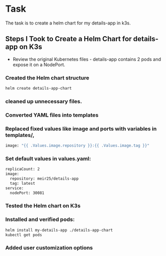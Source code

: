 # Task

The task is to create a helm chart for my details-app in k3s.

## Steps I Took to Create a Helm Chart for details-app on K3s
- Review the original Kubernetes files - details-app contains 2 pods and expose it on a NodePort.

### Created the Helm chart structure
```bash
helm create details-app-chart
```
### cleaned up unnecessary files.
### Converted YAML files into templates
### Replaced fixed values like image and ports with variables in templates/,
```bash 
image: "{{ .Values.image.repository }}:{{ .Values.image.tag }}"
```
### Set default values in values.yaml:
```bash
replicaCount: 2
image:
  repository: meir25/details-app
  tag: latest
service:
  nodePort: 30081
```
### Tested the Helm chart on K3s
### Installed and verified pods:
```bash
helm install my-details-app ./details-app-chart
kubectl get pods
```
### Added user customization options
